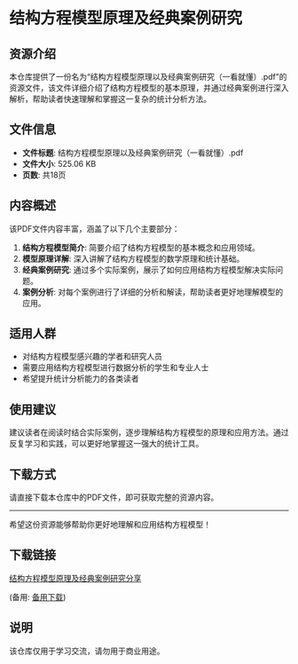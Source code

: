 # 结构方程模型原理及经典案例研究

## 资源介绍

本仓库提供了一份名为“结构方程模型原理以及经典案例研究（一看就懂）.pdf”的资源文件，该文件详细介绍了结构方程模型的基本原理，并通过经典案例进行深入解析，帮助读者快速理解和掌握这一复杂的统计分析方法。

## 文件信息

- **文件标题**: 结构方程模型原理以及经典案例研究（一看就懂）.pdf
- **文件大小**: 525.06 KB
- **页数**: 共18页

## 内容概述

该PDF文件内容丰富，涵盖了以下几个主要部分：

1. **结构方程模型简介**: 简要介绍了结构方程模型的基本概念和应用领域。
2. **模型原理详解**: 深入讲解了结构方程模型的数学原理和统计基础。
3. **经典案例研究**: 通过多个实际案例，展示了如何应用结构方程模型解决实际问题。
4. **案例分析**: 对每个案例进行了详细的分析和解读，帮助读者更好地理解模型的应用。

## 适用人群

- 对结构方程模型感兴趣的学者和研究人员
- 需要应用结构方程模型进行数据分析的学生和专业人士
- 希望提升统计分析能力的各类读者

## 使用建议

建议读者在阅读时结合实际案例，逐步理解结构方程模型的原理和应用方法。通过反复学习和实践，可以更好地掌握这一强大的统计工具。

## 下载方式

请直接下载本仓库中的PDF文件，即可获取完整的资源内容。

---

希望这份资源能够帮助你更好地理解和应用结构方程模型！

## 下载链接
[结构方程模型原理及经典案例研究分享](https://pan.quark.cn/s/0ee41c3f5d7e) 

(备用: [备用下载](https://pan.baidu.com/s/1yihJ1B1yg5wai3kgaFbcGA?pwd=1234))

## 说明

该仓库仅用于学习交流，请勿用于商业用途。
